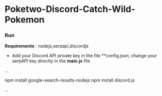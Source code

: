 # Poketwo-Discord-Catch-Wild-Pokemon


### Run

**Requirements** : nodejs,serpapi,discordjs

* Add your Discord API private key in the file **config.json, change your serpAPI key directly in the **main.js** file

...

npm install google-search-results-nodejs
npm install discord.js

...
